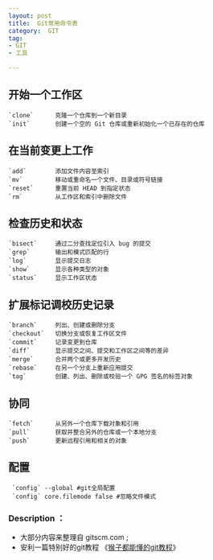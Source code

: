 ```yaml
---
layout: post
title:  Git常用命令表
category:  GIT
tag: 
- GIT
- 工具

---
```



## 开始一个工作区

    `clone`      克隆一个仓库到一个新目录
    `init`       创建一个空的 Git 仓库或重新初始化一个已存在的仓库

## 在当前变更上工作

    `add`        添加文件内容至索引
    `mv`         移动或重命名一个文件、目录或符号链接
    `reset`      重置当前 HEAD 到指定状态
    `rm`         从工作区和索引中删除文件

## 检查历史和状态

    `bisect`     通过二分查找定位引入 bug 的提交
    `grep`       输出和模式匹配的行
    `log`        显示提交日志
    `show`       显示各种类型的对象
    `status`     显示工作区状态

## 扩展标记调校历史记录

    `branch`     列出、创建或删除分支   
    `checkout`   切换分支或恢复工作区文件
    `commit`     记录变更到仓库
    `diff`       显示提交之间、提交和工作区之间等的差异
    `merge`      合并两个或更多开发历史
    `rebase`     在另一个分支上重新应用提交
    `tag`        创建、列出、删除或校验一个 GPG 签名的标签对象

## 协同

    `fetch`      从另外一个仓库下载对象和引用
    `pull`       获取并整合另外的仓库或一个本地分支
    `push`       更新远程引用和相关的对象

## 配置

     `config` --global #git全局配置
     `config` core.filemode false #忽略文件模式

### Description ：

- 大部分内容来整理自 gitscm.com ;
- 安利一篇特别好的git教程 《[猴子都能懂的git教程](https://backlog.com/git-tutorial/cn/ "猴子都能懂的git教程")》